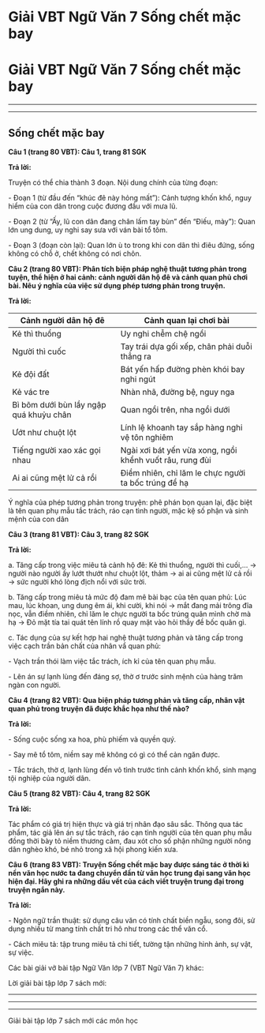 # Giải VBT Ngữ Văn 7 Sống chết mặc bay

# Giải VBT Ngữ Văn 7 Sống chết mặc bay

* * *

* * *

## Sống chết mặc bay

**Câu 1 (trang 80 VBT): Câu 1, trang 81 SGK**

**Trả lời:**

Truyện có thể chia thành 3 đoạn. Nội dung chính của từng đoạn: 

\- Đoạn 1 (từ đầu đến “khúc đê này hỏng mất”): Cảnh tượng khốn khổ, nguy hiểm của con dân trong cuộc đương đầu với mưa lũ.

\- Đoạn 2 (từ “Ấy, lũ con dân đang chân lấm tay bùn” đến “Điếu, mày”): Quan lớn ung dung, uy nghi say sưa với ván bài tổ tôm.

\- Đoạn 3 (đoạn còn lại): Quan lớn ù to trong khi con dân thì điêu đứng, sống không có chỗ ở, chết không có nơi chôn. 

**Câu 2 (trang 80 VBT): Phân tích biện pháp nghệ thuật tương phản trong tuyện, thể hiện ở hai cảnh: cảnh người dân hộ đê và cảnh quan phủ chơi bài. Nêu ý nghĩa của việc sử dụng phép tương phản trong truyện.**

**Trả lời:**

Cảnh người dân hộ đê | Cảnh quan lại chơi bài  
---|---  
Kẻ thì thuổng | Uy nghi chễm chệ ngồi  
Người thì cuốc | Tay trái dựa gối xếp, chân phải duỗi thẳng ra  
Kẻ đội đất | Bát yến hấp đường phèn khói bay nghi ngút  
Kẻ vác tre | Nhàn nhã, đường bệ, nguy nga  
Bì bõm dưới bùn lầy ngập quá khuỷu chân | Quan ngồi trên, nha ngồi dưới  
Ướt như chuột lột | Lính lệ khoanh tay sắp hàng nghi vệ tôn nghiêm  
Tiếng người xao xác gọi nhau | Ngài xơi bát yến vừa xong, ngồi khểnh vuốt râu, rung đùi  
Ai ai cũng mệt lử cả rồi | Điềm nhiên, chỉ lăm le chực người ta bốc trúng để hạ  
  
Ý nghĩa của phép tương phản trong truyện: phê phán bọn quan lại, đặc biệt là tên quan phụ mẫu tắc trách, ráo cạn tình người, mặc kệ số phận và sinh mệnh của con dân

**Câu 3 (trang 81 VBT): Câu 3, trang 82 SGK**

**Trả lời:**

a. Tăng cấp trong việc miêu tả cảnh hộ đê: Kẻ thì thuổng, người thì cuối,… -> người nào người ấy lướt thướt như chuột lột, thảm -> ai ai cũng mệt lử cả rồi -> sức người khó lòng địch nổi với sức trời.

b. Tăng cấp trong miêu tả mức độ đam mê bài bạc của tên quan phủ: Lúc mau, lúc khoan, ung dung êm ái, khi cười, khi nói -> mắt đang mải trông đĩa nọc, vẫn điềm nhiên, chỉ lăm le chực người ta bốc trúng quân mình chờ mà hạ -> Đỏ mặt tía tai quát tên lính rồ quay mặt vào hỏi thầy đề bốc quân gì.

c. Tác dụng của sự kết hợp hai nghệ thuật tương phản và tăng cấp trong việc cạch trần bản chất của nhân vẩ quan phủ: 

\- Vạch trần thói làm việc tắc trách, ích kỉ của tên quan phụ mẫu. 

\- Lên án sự lạnh lùng đến đáng sợ, thờ ơ trước sinh mệnh của hàng trăm ngàn con người.

**Câu 4 (trang 82 VBT): Qua biện pháp tương phản và tăng cấp, nhân vật quan phủ trong truyện đã được khắc họa như thế nào?**

**Trả lời:**

\- Sống cuộc sống xa hoa, phù phiếm và quyền quý. 

\- Say mê tổ tôm, niềm say mê không có gì có thể cản ngăn được. 

\- Tắc trách, thờ ơ, lạnh lùng đến vô tình trước tình cảnh khốn khổ, sinh mạng tội nghiệp của người dân. 

**Câu 5 (trang 82 VBT): Câu 4, trang 82 SGK**

**Trả lời:**

Tác phẩm có giá trị hiện thực và giá trị nhân đạo sâu sắc. Thông qua tác phẩm, tác giả lên án sự tắc trách, ráo cạn tình người của tên quan phụ mẫu đồng thời bày tỏ niềm thương cảm, đau xót cho số phận những người nông dân nghèo khó, bé nhỏ trong xã hội phong kiến xưa. 

**Câu 6 (trang 83 VBT): Truyện Sống chết mặc bay được sáng tác ở thời kì nền văn học nước ta đang chuyển dần từ văn học trung đại sang văn học hiện đại. Hãy ghi ra những dấu vết của cách viết truyện trung đại trong truyện ngắn này.**

**Trả lời:**

\- Ngôn ngữ trần thuật: sử dụng câu văn có tính chất biền ngẫu, song đôi, sử dụng nhiều từ mang tính chất tri hô như trong các thể văn cổ. 

\- Cách miêu tả: tập trung miêu tả chi tiết, tường tận những hình ảnh, sự vật, sự việc. 

Các bài giải vở bài tập Ngữ Văn lớp 7 (VBT Ngữ Văn 7) khác:

Lời giải bài tập lớp 7 sách mới:

* * *

* * *

* * *

Giải bài tập lớp 7 sách mới các môn học
